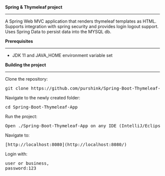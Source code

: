 <b>Spring & Thymeleaf project</b>

* * * * *

A Spring Web MVC application that renders thymeleaf templates as HTML. Supports integration with spring security and provides login logout support. Uses Spring Data to persist data into the MYSQL db.

<b>Prerequisites</b>

* * * * *

-   JDK 11 and JAVA_HOME environment variable set



<b>Building the project</b>

* * * * *

Clone the repository:

<pre>git clone https://github.com/purshink/Spring-Boot-Thymeleaf-App </pre>
Navigate to the newly created folder:

<pre>cd Spring-Boot-Thymeleaf-App</pre>

Run the project:

<pre>Open ./Spring-Boot-Thymeleaf-App on any IDE (IntelliJ/Eclipse etc.) and run the application.</pre>

Navigate to:

<pre>[http://localhost:8080](http://localhost:8080/)</pre>

Login with: 
<pre>user or business,
password:123</pre>
